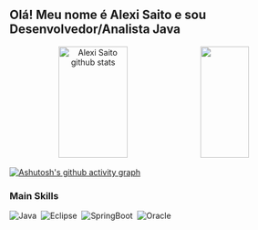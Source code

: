 
## Olá! Meu nome é Alexi Saito e sou Desenvolvedor/Analista Java


<div align="center">  
  <img width="49%" height="195px" src="https://github-readme-stats.vercel.app/api?username=Alexisaito03&show_icons=true&count_private=true&hide_border=true&title_color=B8860B&icon_color=8B0000&text_color=c9d1d9&bg_color=0d1117" alt="Alexi Saito github stats" /> 
  <img width="41%" height="195px" src="https://github-readme-stats.vercel.app/api/top-langs/?username=Alexisaito03&layout=compact&hide_border=true&title_color=FFFFFF&text_color=FFFFFF&bg_color=0d1117" />
</div>

[![Ashutosh's github activity graph](https://github-readme-activity-graph.cyclic.app/graph?username=Alexisaito03&bg_color=0d0c0d&color=f335e7&line=35b4f3&point=60e845&area=true&hide_border=true)](https://github.com/ashutosh00710/github-readme-activity-graph)

### Main Skills
![Java](https://img.shields.io/badge/-Java-0D1117?style=for-the-badge&logo=java&labelColor=0D1117)&nbsp;
![Eclipse](https://img.shields.io/badge/-Eclipse-0D1117?style=for-the-badge&logo=eclipse&labelColor=0D1117)&nbsp;
![SpringBoot](https://img.shields.io/badge/-SpringBoot-0D1117?style=for-the-badge&logo=springboot&labelColor=0D1117)&nbsp;
![Oracle](https://img.shields.io/badge/-Oracle-0D1117?style=for-the-badge&logo=oracle&labelColor=0D1117)&nbsp;
